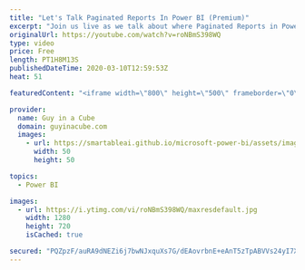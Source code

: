 ```yaml
---
title: "Let's Talk Paginated Reports In Power BI (Premium)"
excerpt: "Join us live as we talk about where Paginated Reports in Power BI fit in. There is a place for paginated reports and you may not be aware of it!  📢 Become a member: https://guyinacu.be/membership   *******************  Want to take your Power BI skills to the next level? We have training courses available"
originalUrl: https://youtube.com/watch?v=roNBmS398WQ
type: video
price: Free
length: PT1H8M13S
publishedDateTime: 2020-03-10T12:59:53Z
heat: 51

featuredContent: "<iframe width=\"800\" height=\"500\" frameborder=\"0\" src=\"https://www.youtube.com/embed/roNBmS398WQ\" allow=\"accelerometer; autoplay; encrypted-media; gyroscope; picture-in-picture\" allowfullscreen></iframe>"

provider:
  name: Guy in a Cube
  domain: guyinacube.com
  images:
    - url: https://smartableai.github.io/microsoft-power-bi/assets/images/organizations/guyinacube.com-50x50.jpg
      width: 50
      height: 50

topics:
  - Power BI

images:
  - url: https://i.ytimg.com/vi/roNBmS398WQ/maxresdefault.jpg
    width: 1280
    height: 720
    isCached: true

secured: "PQZpzF/auRA9dNEZi6j7bwNJxquXs7G/dEAovrbnE+eAnT5zTpABVVs24yI7Xtc18TxD8jGTBzY87u/Na6lLo7/TCXo6S+L9Y5wM6WasuUxoPjp1h3c9YGFM83uIaWfJo3072e9NO2L4I1Vh4llgPRMbrHUcINoPEk/a5fn+iEzX1HHf1eS6xC3VkUgseRBIrUpv+njVHQ3fpZpWhXC2B7BkKebDJNoAG44VFZH2aoJqIr6QdL2ycbBTCU5fujdkDDPRVLd/sRaWYYyPKhtl9Tvx+NoxrQZ1CTotpUUKdCL5C1RlnI2a4uB77vG+xraJEF8Elch51q3n8Piz7iOxK95C85UY+c0HWl3LEEXxek7PiXqQKkOlQryc3YfUtQ6lO5Dmv39cgJo3MVDuNQpOGond11/A9XpGzH8qB//v6K0=;AwXExRxxWq3qe4rQiYwDbw=="
---
```


